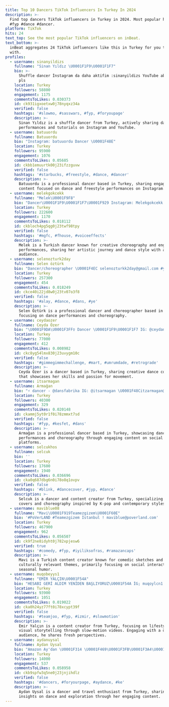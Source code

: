 ```yaml
---
title: Top 10 Dancers TikTok Influencers In Turkey In 2024
description: >-
  Find top dancers TikTok influencers in Turkey in 2024. Most popular hashtags:
  #fyp #dance #dancer.
platform: TikTok
hits: 24
text_top: See the most popular TikTok influencers on inBeat.
text_bottom: >-
  inBeat aggregates 24 TikTok influencers like this in Turkey for you to connect
  with.
profiles:
  - username: sinanyildizs
    fullname: "Sinan Yıldız \U0001F1F9\U0001F1F7"
    bio: >-
      Shuffle dancer İnstagram da daha aktifim :sinanyildizs YouTube abone olun
      pls
    location: Turkey
    followers: 58800
    engagement: 1175
    commentsToLikes: 0.030373
    id: ck931igxoetxw0j78nyqxz34a
    verified: false
    hashtags: '#slowmo, #sasswars, #fyp, #foryoupage'
    description: >-
      Sinan Yıldız is a shuffle dancer from Turkey, actively sharing dance
      performances and tutorials on Instagram and YouTube.
  - username: batuuordu
    fullname: Batuuordu
    bio: "Instagram: batuuordu Dancer \U0001F48E"
    location: Turkey
    followers: 95900
    engagement: 1076
    commentsToLikes: 0.05685
    id: ckbb1emuurtk00j23ifzzguvw
    verified: false
    hashtags: '#starbucks, #freestyle, #dance, #dancer'
    description: >-
      Batuuordu is a professional dancer based in Turkey, sharing engaging
      content focused on dance and freestyle performances on Instagram.
  - username: melekgokcekk
    fullname: "Melek\U0001F9F8"
    bio: "Dancer\U0001F1F9\U0001F1F7\U0001F929 Instagram: Melekgokcekk #FHouse\U0001F5A4"
    location: Turkey
    followers: 222600
    engagement: 1170
    commentsToLikes: 0.018112
    id: ckbloch4pg5qg0j23twf98tpy
    verified: false
    hashtags: '#mgfc, #fhouse, #voiceeffects'
    description: >-
      Melek is a Turkish dancer known for creative choreography and engaging
      performances, sharing her artistic journey and dance style with a growing
      audience.
  - username: selenozturk2day
    fullname: Selen öztürk
    bio: "Dancer/choreographer \U0001F4EC selenozturkk2day@gmail.com #yesteam #söfc\U0001F483\U0001F3FB"
    location: Turkey
    followers: 257300
    engagement: 454
    commentsToLikes: 0.018249
    id: ckce40i22jd8w0j23tv07o3f8
    verified: false
    hashtags: '#alay, #dance, #dans, #ye'
    description: >-
      Selen Öztürk is a professional dancer and choreographer based in Turkey,
      focusing on dance performances and choreography.
  - username: ceydaozer
    fullname: Ceyda Özer
    bio: "\U0001F9DA\U0001F3FF‍♀️ Dancer \U0001F1F9\U0001F1F7 IG: @ceydanurozerr"
    location: Turkey
    followers: 77000
    engagement: 412
    commentsToLikes: 0.008982
    id: ckc8yg54lmx830j23uvygm10c
    verified: false
    hashtags: '#gimmegimmechallenge, #mart, #umrumdade, #retrograde'
    description: >-
      Ceyda Özer is a dancer based in Turkey, sharing creative dance content
      that showcases her skills and passion for movement.
  - username: itsarmagan
    fullname: Armağan
    bio: "⚡️ dancer - @dansfabrika IG: @itsarmagan \U0001F48Citzarmagan@gmail.com"
    location: Turkey
    followers: 40300
    engagement: 329
    commentsToLikes: 0.020148
    id: ckammj5yt0r1f0i78zmmxt7sd
    verified: false
    hashtags: '#fyp, #kesfet, #dans'
    description: >-
      Armağan is a professional dancer based in Turkey, showcasing dance
      performances and choreography through engaging content on social media
      platforms.
  - username: selcukhos
    fullname: selcuk
    bio: ''
    location: Turkey
    followers: 17600
    engagement: 1940
    commentsToLikes: 0.036696
    id: cka0q687dbg6n0i78o8q1ovpv
    verified: false
    hashtags: '#blink, #dancecover, #jyp, #dance'
    description: >-
      Selcuk is a dancer and content creator from Turkey, specializing in dance
      covers and choreography inspired by K-pop and contemporary styles.
  - username: maviblue08
    fullname: "Mavi\U0001F919Teamezgizem\U0001F60E"
    bio: '#PoVerLAND #Teamezgizem İstanbul ! maviblue@poverland.com'
    location: Turkey
    followers: 467900
    engagement: 962
    commentsToLikes: 0.056507
    id: ck9f2ne8idyht0j782xpjesw6
    verified: true
    hashtags: '#comedy, #fyp, #iyiliksofras, #ramazancaps'
    description: >-
      Mavi is a Turkish content creator known for comedic sketches and
      culturally relevant themes, primarily focusing on social interactions and
      seasonal humor.
  - username: muqobeyys1
    fullname: "EMİR YALÇIN\U0001F54A"
    bio: "HESABI GERİ ALDIM YENİDEN BAŞLIYORUZ\U0001F54A İG; muqoylcn1 yeni hesap"
    location: Turkey
    followers: 93900
    engagement: 1051
    commentsToLikes: 0.019022
    id: cka0h24yz77ft0i78xcypt39f
    verified: false
    hashtags: '#teamjoo, #fyp, #izmir, #slowmotion'
    description: >-
      Emir Yalçın is a content creator from Turkey, focusing on lifestyle and
      visual storytelling through slow-motion videos. Engaging with a diverse
      audience, he shares fresh perspectives.
  - username: aydanuysal
    fullname: Aydan Uysal
    bio: "Amazon Ay'dan \U0001F314 \U0001F469\U0001F3FB‍\U0001F3A4\U0001F338 Gezgin Dansçı"
    location: Turkey
    followers: 14000
    engagement: 537
    commentsToLikes: 0.058958
    id: ckb9spfw3q5ne0j23jnjihdlz
    verified: false
    hashtags: '#dancers, #foryourpage, #aydance, #ke'
    description: >-
      Aydan Uysal is a dancer and travel enthusiast from Turkey, sharing
      insights on dance and exploration through her engaging content.
---
```


